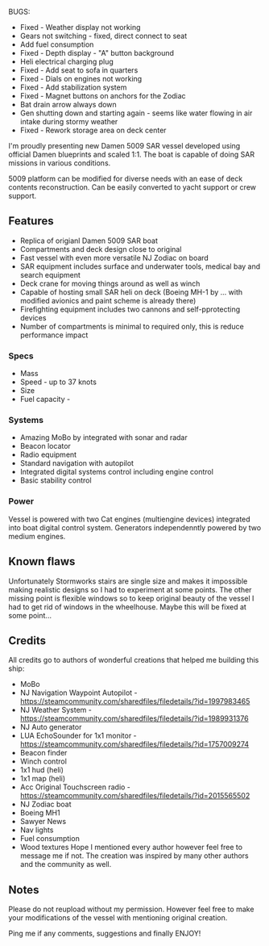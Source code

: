 
BUGS:
- Fixed - Weather display not working 
- Gears not switching - fixed, direct connect to seat
- Add fuel consumption
- Fixed - Depth display - "A" button background
- Heli electrical charging plug
- Fixed - Add seat to sofa in quarters
- Fixed - Dials on engines not working
- Fixed - Add stabilization system
- Fixed - Magnet buttons on anchors for the Zodiac
- Bat drain arrow always down
- Gen shutting down and starting again - seems like water flowing in air intake during stormy weather
- Fixed - Rework storage area on deck center


I'm proudly presenting new Damen 5009 SAR vessel developed using official Damen blueprints and scaled 1:1.
The boat is capable of doing SAR missions in various conditions.

5009 platform can be modified for diverse needs with an ease of deck contents reconstruction. Can be easily converted to yacht support or crew support.

## Features
- Replica of origianl Damen 5009 SAR boat
- Compartments and deck design close to original
- Fast vessel with even more versatile NJ Zodiac on board
- SAR equipment includes surface and underwater tools, medical bay and search equipment
- Deck crane for moving things around as well as winch
- Capable of hosting small SAR heli on deck (Boeing MH-1 by ... with modified avionics and paint scheme is already there)
- Firefighting equipment includes two cannons and self-pprotecting devices
- Number of compartments is minimal to required only, this is reduce performance impact

### Specs
- Mass
- Speed - up to 37 knots
- Size
- Fuel capacity - 

### Systems
- Amazing MoBo by integrated with sonar and radar
- Beacon locator
- Radio equipment
- Standard navigation with autopilot
- Integrated digital systems control including engine control
- Basic stability control

### Power
Vessel is powered with two Cat engines (multiengine devices) integrated into boat digital control system. Generators independenntly powered by two medium engines.

## Known flaws
Unfortunately Stormworks stairs are single size and makes it impossible making realistic designs so I had to experiment at some points. The other missing point is flexible windows so to keep original beauty of the vessel I had to get rid of windows in the wheelhouse. Maybe this will be fixed at some point...

## Credits
All credits go to authors of wonderful creations that helped me building this ship:
- MoBo
- NJ Navigation Waypoint Autopilot - https://steamcommunity.com/sharedfiles/filedetails/?id=1997983465
- NJ Weather System - https://steamcommunity.com/sharedfiles/filedetails/?id=1989931376
- NJ Auto generator
- LUA EchoSounder for 1x1 monitor - https://steamcommunity.com/sharedfiles/filedetails/?id=1757009274
- Beacon finder
- Winch control
- 1x1 hud (heli)
- 1x1 map (heli)
- Acc Original Touchscreen radio - https://steamcommunity.com/sharedfiles/filedetails/?id=2015565502 
- NJ Zodiac boat
- Boeing MH1
- Sawyer News 
- Nav lights
- Fuel consumption
- Wood textures
Hope I mentioned every author however feel free to message me if not. The creation was inspired by many other authors and the community as well.

## Notes
Please do not reupload without my permission. However feel free to make your modifications of the vessel with mentioning original creation.

Ping me if any comments, suggestions and finally ENJOY!